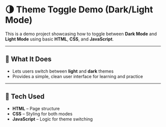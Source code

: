 # 🌗 Theme Toggle Demo (Dark/Light Mode)

This is a demo project showcasing how to toggle between **Dark Mode** and **Light Mode** using basic **HTML**, **CSS**, and **JavaScript**.

---

## 🚀 What It Does

* Lets users switch between **light** and **dark** themes  
* Provides a simple, clean user interface for learning and practice

---

## 🧰 Tech Used

* **HTML** – Page structure  
* **CSS** – Styling for both modes  
* **JavaScript** – Logic for theme switching

